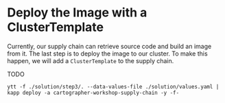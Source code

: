 # Deploy the Image with a ClusterTemplate

Currently, our supply chain can retrieve source code and build an image from it. The last step is to deploy the image
to our cluster. To make this happen, we will add a `ClusterTemplate` to the supply chain.

TODO

```shell
ytt -f ./solution/step3/. --data-values-file ./solution/values.yaml | kapp deploy -a cartographer-workshop-supply-chain -y -f-
```

